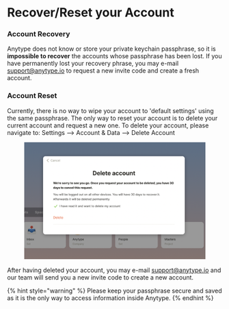# Recover/Reset your Account

### Account Recovery

Anytype does not know or store your private keychain passphrase, so it is **impossible to recover** the accounts whose passphrase has been lost. If you have permanently lost your recovery phrase, you may e-mail support@anytype.io to request a new invite code and create a fresh account.

### Account Reset

Currently, there is no way to wipe your account to 'default settings' using the same passphrase. The only way to reset your account is to delete your current account and request a new one. To delete your account, please navigate to: Settings --> Account & Data --> Delete Account

<figure><img src="../.gitbook/assets/Screenshot 2022-09-29 at 15.20.00.png" alt=""><figcaption></figcaption></figure>

After having deleted your account, you may e-mail support@anytype.io and our team will send you a new invite code to create a new account.

{% hint style="warning" %}
Please keep your passphrase secure and saved as it is the only way to access information inside Anytype.
{% endhint %}

